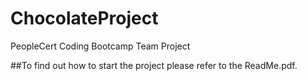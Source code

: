 # ChocolateProject
PeopleCert Coding Bootcamp Team Project

##To find out how to start the project please refer to the ReadMe.pdf.
